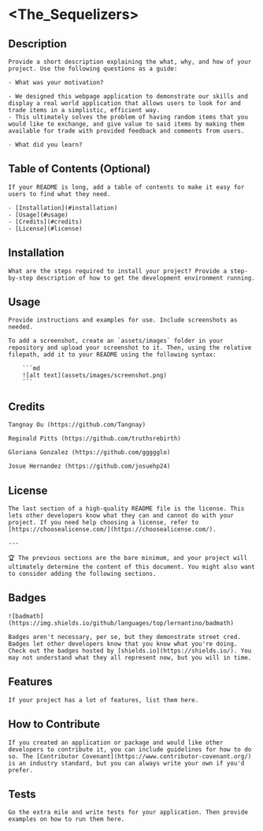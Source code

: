 # <The_Sequelizers>

## Description
    
    Provide a short description explaining the what, why, and how of your project. Use the following questions as a guide:
    
    - What was your motivation?

    - We designed this webpage application to demonstrate our skills and display a real world application that allows users to look for and trade items in a simplistic, efficient way. 
    - This ultimately solves the problem of having random items that you would like to exchange, and give value to said items by making them available for trade with provided feedback and comments from users. 

    - What did you learn?
    
## Table of Contents (Optional)
    
    If your README is long, add a table of contents to make it easy for users to find what they need.
    
    - [Installation](#installation)
    - [Usage](#usage)
    - [Credits](#credits)
    - [License](#license)
    
## Installation
    
    What are the steps required to install your project? Provide a step-by-step description of how to get the development environment running.
    
## Usage
    
    Provide instructions and examples for use. Include screenshots as needed.
    
    To add a screenshot, create an `assets/images` folder in your repository and upload your screenshot to it. Then, using the relative filepath, add it to your README using the following syntax:
    
        ```md
        ![alt text](assets/images/screenshot.png)
        ```
    
## Credits
    
    Tangnay Ou (https://github.com/Tangnay)

    Reginald Pitts (https://github.com/truthsrebirth)

    Gloriana Gonzalez (https://github.com/ggggglo)

    Josue Hernandez (https://github.com/josuehp24)
    
## License
    
    The last section of a high-quality README file is the license. This lets other developers know what they can and cannot do with your project. If you need help choosing a license, refer to [https://choosealicense.com/](https://choosealicense.com/).
    
    ---
    
    🏆 The previous sections are the bare minimum, and your project will ultimately determine the content of this document. You might also want to consider adding the following sections.
    
## Badges
    
    ![badmath](https://img.shields.io/github/languages/top/lernantino/badmath)
    
    Badges aren't necessary, per se, but they demonstrate street cred. Badges let other developers know that you know what you're doing. Check out the badges hosted by [shields.io](https://shields.io/). You may not understand what they all represent now, but you will in time.
    
## Features
    
    If your project has a lot of features, list them here.
    
## How to Contribute
    
    If you created an application or package and would like other developers to contribute it, you can include guidelines for how to do so. The [Contributor Covenant](https://www.contributor-covenant.org/) is an industry standard, but you can always write your own if you'd prefer.
    
## Tests
    
    Go the extra mile and write tests for your application. Then provide examples on how to run them here.